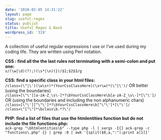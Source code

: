 ```yaml
---
date: '2010-02-05 14:31:22'
layout: page
slug: useful-regex
status: publish
title: Useful Regex & Bash
wordpress_id: '319'
---
```


A collection of useful regular expressions I use or I've used during my coding life. They are written using Perl notation.  
  
**CSS : find all the the last rules not terminating with a semi-colon and put one:**  
`s/(\w|\d)(?!;)(\s*|\n)(})/$1;$2$3/g`  
  
**CSS: find a specific class in your html files:**  
`/class=(\"|\')(\w\s+)*(YourCssClassHere)(\s+\w)*(\"|\')/` OR better (using the boundaries)  
`/class=[\"\'][a-zA-Z_\s\-]*?\bYourCssClassHere\b[a-zA-Z_\s\-]*[\"\']/` OR (using the boundaries and including the non alphanumeric chars)  
`/class=[\"\'][^\"\']*?\bYourCssClassHere\b[^\"\']*[\"\']/`  
`/class=\"[^\"]*\bclass\b.*?\"/`  
  
**PHP: find a list of files that use the htmlentities function but do not include the file functions.php:**  
`ack-grep "\bhtmlentities\b" --type php -l | xargs -I{} ack-grep -c "functions\.php" {} | grep :0 | awk '{split($0,a,":");print a[1]}'`
